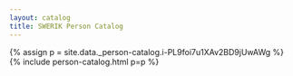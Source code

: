 ```yaml
---
layout: catalog
title: SWERIK Person Catalog
---
```

{% assign p = site.data._person-catalog.i-PL9foi7u1XAv2BD9jUwAWg %}
{% include person-catalog.html p=p %}

